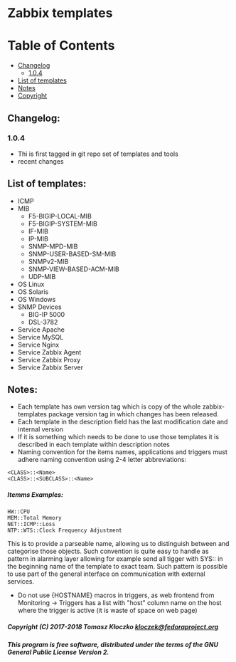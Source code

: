 # Zabbix templates

Table of Contents
=================

- [Changelog](#changelog-)
  * [1.0.4](#104)
- [List of templates](#list-of-templates-)
- [Notes](#notes-)
- [Copyright](#copyright--c--2017-2018-tomasz-k-oczko--kloczek-fedoraprojectorg-)

## Changelog:
### 1.0.4
- Thi is first tagged in git repo set of templates and tools
- recent changes

## List of templates:
- ICMP
- MIB
  - F5-BIGIP-LOCAL-MIB
  - F5-BIGIP-SYSTEM-MIB
  - IF-MIB
  - IP-MIB
  - SNMP-MPD-MIB
  - SNMP-USER-BASED-SM-MIB
  - SNMPv2-MIB
  - SNMP-VIEW-BASED-ACM-MIB
  - UDP-MIB
- OS Linux
- OS Solaris
- OS Windows
- SNMP Devices
  - BIG-IP 5000
  - DSL-3782
- Service Apache
- Service MySQL
- Service Nginx
- Service Zabbix Agent
- Service Zabbix Proxy
- Service Zabbix Server

## Notes:
* Each template has own version tag which is copy of the whole zabbix-templates package version tag in which changes has been released.
* Each template in the description field has the last modification date and internal version
* If it is something which needs to be done to use those templates it is described in each template within description notes
* Naming convention for the items names, applications and triggers must adhere naming convention using 2-4 letter abbreviations:
```
<CLASS>::<Name>
<CLASS>::<SUBCLASS>::<Name>
```
##### Itemms Examples:
```
HW::CPU
MEM::Total Memory
NET::ICMP::Loss
NTP::WTS::Clock Frequency Adjustment
```
This is to provide a parseable name, allowing us to distinguish between and categorise those objects.
Such convention is quite easy to handle as pattern in alarming layer allowing for example send all tigger with SYS:: in the beginning name of the template to exact team.
Such pattern is possible to use part of the general interface on communication with external services.

* Do not use {HOSTNAME} macros in triggers, as web frontend from Monitoring -> Triggers has a list with "host" column name on the host where the trigger is active (it is waste of space on web page)

##### Copyright (C) 2017-2018 Tomasz Kłoczko <kloczek@fedoraproject.org>

##### This program is free software, distributed under the terms of the GNU General Public License Version 2.
